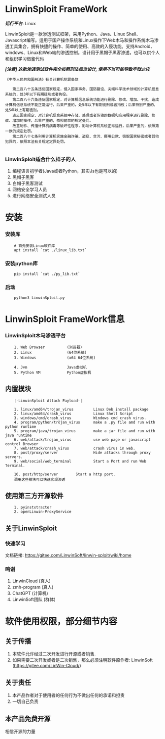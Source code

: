 
# LinwinSploit FrameWork

***运行平台***: Linux

LinwinSploit是一款渗透测试框架，采用Python、Java、Linux Shell、Javascript编写。适用于国产操作系统和Linux操作下Web木马和操作系统木马渗透工具集合，拥有快捷的操作、简单的使用、高效的入侵功能。支持Android、windows、Linux和Web端的渗透控制。设计用于黑帽子黑客渗透，也可以供个人和组织学习借鉴代码

***[注意] 这款渗透测试软件完全按照刑法标准设计, 使用不当可能导致牢狱之灾***
```
《中华人民共和国刑法》有关计算机犯罪条款
 
　　第二百八十五条违反国家规定，侵入国家事务、国防建设、尖端科学技术领域的计算机信息系统的，处3年以下有期徒刑或者拘役。
　　第二百八十六条违反国家规定，对计算机信息系统功能进行删除、修改、增加、干扰，造成计算机信息系统不能正常运行，后果严重的，处5年以下有期徒刑或者拘役；后果特别严重的，处5年以上有期徒刑。
　　违反国家规定，对计算机信息系统中存储、处理或者传输的数据和应用程序进行删除、修改、增加的操作，后果严重的，依照前款的规定处罚。
　　故意制作、传播计算机病毒等破坏性程序，影响计算机系统正常运行，后果严重的，依照第一款的规定处罚。
　　第二百八十七条利用计算机实施金融诈骗、盗窃、贪污、挪用公款、窃取国家秘密或者其他犯罪的，依照本法有关规定定罪处罚。
 
``` 

### LinwinSploit适合什么样子的人
1. 编程语言初学者(Java或者Python，其实Js也是可以的)
2. 黑帽子黑客
3. 白帽子黑客测试
4. 网络安全学习人员
5. 进行网络安全测试人员

# 安装
### 安装库

```
    # 首先安装Linux软件库
    apt install `cat ./linux_lib.txt`
```

### 安装python库

```
    pip install `cat ./py_lib.txt`
```

### 启动
```
    python3 LinwinSploit.py
```

# LinwinSploit FrameWork信息

### LinwinSploit木马渗透平台
```
	1. Web Browser	 		(浏览器)
	2. Linux   			    (64位系统)
	3. Windows 			    (x64 64位系统)

	4. Jvm				    Java虚拟机
	5. Python VM			Python虚拟机
```

## 内置模块
```
    |-LinwinSploit Attack Payload-|

    1. linux/amd64/trojan_virus         Linux Deb install package
    2. linux/amd64/crash_virus          Linux Shell Script
    3. windows/cmd/crash_virus      	Windows cmd crash virus.
    4. program/python/trojan_virus      make a .py file amd run with python runtime
    5. program/java/trojan_virus        make a jar file and run with java runtime
    6. web/attack/trojan_virus          use web page or javascript control Browser
    7. web/attack/crash_virus           crash virus in web.
    8. post/proxy/server                Hide attacks through proxy servers.
    9. web/social/web_terminal          Start a Port and run Web Terminal.
   
    10. post/http/server		Start a http port.
    调用这些模块可以快速实现渗透
```

## 使用第三方开源软件
```
    1. pyinstxtractor
    2. openLinwin-ProxyService
```

## 关于LinwinSploit

### 快速学习
文档链接: https://gitee.com/LinwinSoft/linwin-sploit/wiki/home

### 鸣谢
1. LinwinCloud              (真人)
2. zmh-program              (真人)
3. ChatGPT                  (计算机)
4. LinwinSoft团队            (群体)

# 软件使用权限，部分细节内容
## 关于传播
1. 本软件允许经过二次开发进行开源或者销售.
2. 如果需要二次开发或者是二次销售，那么必须注明软件原作者: LinwinSoft (https://gitee.com/LinWin-Cloud/)

## 关于责任
1. 本产品作者对于使用者的任何行为不做出任何的承诺和担责
2. 一切自己负责

## 本产品免费开源
相信开源的力量
